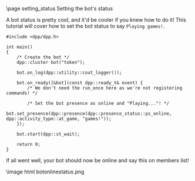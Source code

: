 \page setting_status Setting the bot's status

A bot status is pretty cool, and it'd be cooler if you knew how to do it! This tutorial will cover how to set the bot status to say `Playing games!`.

~~~~~~~~~~{.cpp}
#include <dpp/dpp.h>

int main()
{
    /* Create the bot */
    dpp::cluster bot("token");

    bot.on_log(dpp::utility::cout_logger());

    bot.on_ready([&bot](const dpp::ready_t& event) {
        /* We don't need the run_once here as we're not registering commands! */

        /* Set the bot presence as online and "Playing..."! */
        bot.set_presence(dpp::presence(dpp::presence_status::ps_online, dpp::activity_type::at_game, "games!"));
    });

    bot.start(dpp::st_wait);

    return 0;
}
~~~~~~~~~~

If all went well, your bot should now be online and say this on members list!

\image html botonlinestatus.png